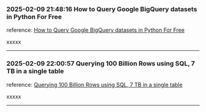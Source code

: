 ### 2025-02-09 21:48:16 How to Query Google BigQuery datasets in Python For Free
reference: [How to Query Google BigQuery datasets in Python For Free](https://www.youtube.com/watch?v=Dkh9OOHBJX8&list=PLNvPFA43mDu4Uc34JL4CvQzdjRKP5BKC7&index=13)

xxxxx
_______________________________________________________________
### 2025-02-09 22:00:57 Querying 100 Billion Rows using SQL, 7 TB in a single table
reference: [Querying 100 Billion Rows using SQL, 7 TB in a single table](https://www.youtube.com/watch?v=Eo4cB7lvLhg)

xxxxx
_______________________________________________________________